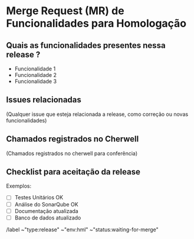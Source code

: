 <!---
Por favor leia antes de preencher!

Antes de abrir a issue pesquise se não existe algum Bug similar cadastrado.
As Issues podem ser filtradas pelo label "Release".

--->
# Merge Request (MR) de Funcionalidades para Homologação

## Quais as funcionalidades presentes nessa release ?

- Funcionalidade 1
- Funcionalidade 2
- Funcionalidade 3

## Issues relacionadas

(Qualquer issue que esteja relacionada a release, como correção ou novas funcionalidades)

## Chamados registrados no Cherwell

(Chamados registrados no cherwell para conferência)

## Checklist para aceitação da release

Exemplos:

- [ ] Testes Unitários OK
- [ ] Análise do SonarQube OK
- [ ] Documentação atualizada
- [ ] Banco de dados atualizado

/label ~"type:release" ~"env:hml" ~"status:waiting\-for\-merge"